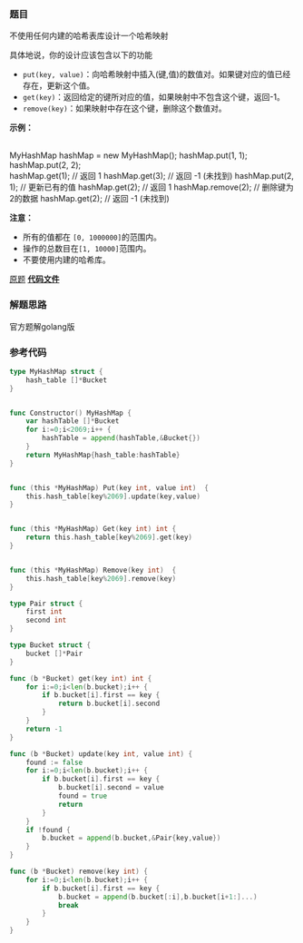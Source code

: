 ### 题目
不使用任何内建的哈希表库设计一个哈希映射

具体地说，你的设计应该包含以下的功能

  * `put(key, value)`：向哈希映射中插入(键,值)的数值对。如果键对应的值已经存在，更新这个值。
  * `get(key)`：返回给定的键所对应的值，如果映射中不包含这个键，返回-1。
  * `remove(key)`：如果映射中存在这个键，删除这个数值对。


**示例：**


​    
    MyHashMap hashMap = new MyHashMap();
    hashMap.put(1, 1);          
    hashMap.put(2, 2);         
    hashMap.get(1);            // 返回 1
    hashMap.get(3);            // 返回 -1 (未找到)
    hashMap.put(2, 1);         // 更新已有的值
    hashMap.get(2);            // 返回 1 
    hashMap.remove(2);         // 删除键为2的数据
    hashMap.get(2);            // 返回 -1 (未找到) 



**注意：**

  * 所有的值都在 `[0, 1000000]`的范围内。
  * 操作的总数目在`[1, 10000]`范围内。
  * 不要使用内建的哈希库。

[原题](https://leetcode-cn.com/problems/design-hashmap/)    **[代码文件]()**

### 解题思路

官方题解golang版



### 参考代码

```go
type MyHashMap struct {
	hash_table []*Bucket
}


func Constructor() MyHashMap {
	var hashTable []*Bucket
	for i:=0;i<2069;i++ {
		hashTable = append(hashTable,&Bucket{})
	}
	return MyHashMap{hash_table:hashTable}
}


func (this *MyHashMap) Put(key int, value int)  {
	this.hash_table[key%2069].update(key,value)
}


func (this *MyHashMap) Get(key int) int {
	return this.hash_table[key%2069].get(key)
}


func (this *MyHashMap) Remove(key int)  {
	this.hash_table[key%2069].remove(key)
}

type Pair struct {
	first int
	second int
}

type Bucket struct {
	bucket []*Pair
}

func (b *Bucket) get(key int) int {
	for i:=0;i<len(b.bucket);i++ {
		if b.bucket[i].first == key {
			return b.bucket[i].second
		}
	}
	return -1
}

func (b *Bucket) update(key int, value int) {
	found := false
	for i:=0;i<len(b.bucket);i++ {
		if b.bucket[i].first == key {
			b.bucket[i].second = value
			found = true
			return
		}
	}
	if !found {
		b.bucket = append(b.bucket,&Pair{key,value})
	}
}

func (b *Bucket) remove(key int) {
	for i:=0;i<len(b.bucket);i++ {
		if b.bucket[i].first == key {
			b.bucket = append(b.bucket[:i],b.bucket[i+1:]...)
			break
		}
	}
}
```



